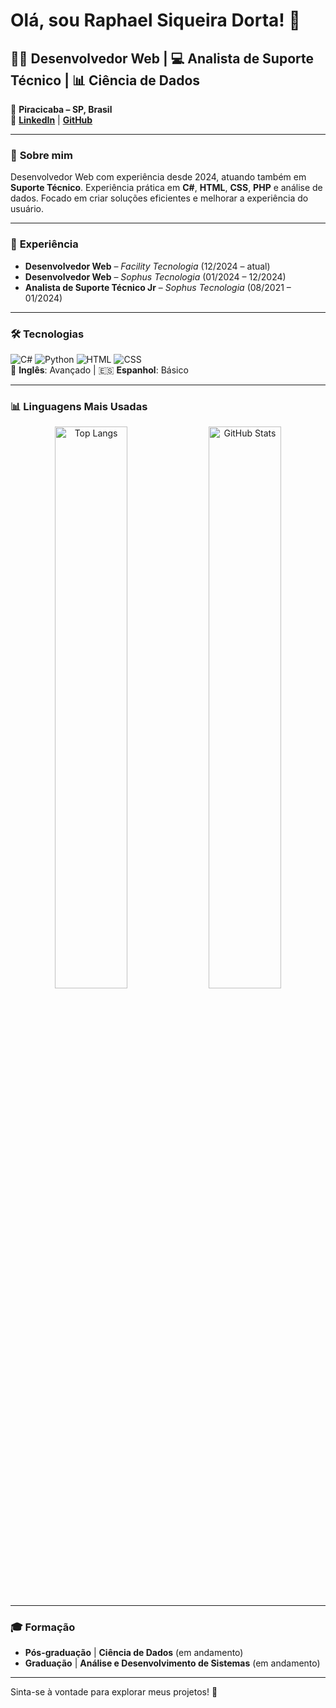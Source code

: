 # Olá, sou Raphael Siqueira Dorta! 👋

## 🧑‍💻 **Desenvolvedor Web** | 💻 **Analista de Suporte Técnico** | 📊 **Ciência de Dados**

📍 **Piracicaba – SP, Brasil**  
🔗 **[LinkedIn](https://br.linkedin.com/in/raphael-siqueira-dorta)** | **[GitHub](https://github.com/RaphaDorta)**

---

### 🚀 **Sobre mim**
Desenvolvedor Web com experiência desde 2024, atuando também em **Suporte Técnico**. Experiência prática em **C#**, **HTML**, **CSS**, **PHP** e análise de dados. Focado em criar soluções eficientes e melhorar a experiência do usuário.

---

### 💼 **Experiência**
- **Desenvolvedor Web** – *Facility Tecnologia* (12/2024 – atual)
- **Desenvolvedor Web** – *Sophus Tecnologia* (01/2024 – 12/2024)
- **Analista de Suporte Técnico Jr** – *Sophus Tecnologia* (08/2021 – 01/2024)

---

### 🛠️ **Tecnologias**
![C#](https://img.shields.io/badge/-C%23-1f77b4?style=flat&logo=csharp&logoColor=white) ![Python](https://img.shields.io/badge/-Python-306998?style=flat&logo=python&logoColor=white) ![HTML](https://img.shields.io/badge/-HTML-E34F26?style=flat&logo=html5&logoColor=white) ![CSS](https://img.shields.io/badge/-CSS-1572B6?style=flat&logo=css3&logoColor=white)  
📘 **Inglês**: Avançado | 🇪🇸 **Espanhol**: Básico

---

### 📊 **Linguagens Mais Usadas**

<!-- Colocando os gráficos lado a lado -->
<p align="center">
  <img width="48%" src="https://github-readme-stats.vercel.app/api/top-langs/?username=RaphaDorta&layout=compact&theme=tokyonight&langs_count=6" alt="Top Langs" />
  <img width="48%" src="https://github-readme-stats.vercel.app/api?username=RaphaDorta&show_icons=true&hide_title=true&count_private=true&theme=tokyonight" alt="GitHub Stats" />
</p>

---

### 🎓 **Formação**
- **Pós-graduação** | **Ciência de Dados** (em andamento)
- **Graduação** | **Análise e Desenvolvimento de Sistemas** (em andamento)

---

Sinta-se à vontade para explorar meus projetos! 🚀
